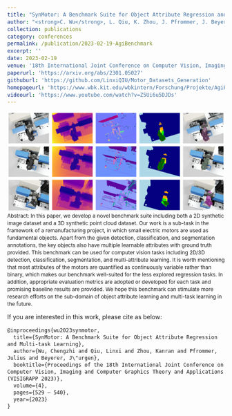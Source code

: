 ```yaml
---
title: "SynMotor: A Benchmark Suite for Object Attribute Regression and Multi-task Learning"
author: "<strong>C. Wu</strong>, L. Qiu, K. Zhou, J. Pfrommer, J. Beyerer"
collection: publications
category: conferences
permalink: /publication/2023-02-19-AgiBenchmark
excerpt: ''
date: 2023-02-19
venue: '18th International Joint Conference on Computer Vision, Imaging and Computer Graphics Theory and Applications (VISIGRAPP 2023)'
paperurl: 'https://arxiv.org/abs/2301.05027'
githuburl: 'https://github.com/LinxiQIU/Motor_Datasets_Generation'
homepageurl: 'https://www.wbk.kit.edu/wbkintern/Forschung/Projekte/AgiProbot/?site=datenset'
videourl: 'https://www.youtube.com/watch?v=Z5Ui6u5DJDs'
---
```


<img src="../images/teasers/teaser_AgiBenchmark.png" alt="teaser_APES" style="display: block; margin: auto;">

<span style="font-size: 0.85em;">
Abstract: In this paper, we develop a novel benchmark suite including both a 2D synthetic image dataset and a 3D synthetic point cloud dataset. Our work is a sub-task in the framework of a remanufacturing project, in which small electric motors are used as fundamental objects. Apart from the given detection, classification, and segmentation annotations, the key objects also have multiple learnable attributes with ground truth provided. This benchmark can be used for computer vision tasks including 2D/3D detection, classification, segmentation, and multi-attribute learning. It is worth mentioning that most attributes of the motors are quantified as continuously variable rather than binary, which makes our benchmark well-suited for the less explored regression tasks. In addition, appropriate evaluation metrics are adopted or developed for each task and promising baseline results are provided. We hope this benchmark can stimulate more research efforts on the sub-domain of object attribute learning and multi-task learning in the future.
</span>

If you are interested in this work, please cite as below:

```text
@inproceedings{wu2023synmotor,
  title={SynMotor: A Benchmark Suite for Object Attribute Regression and Multi-task Learning},
  author={Wu, Chengzhi and Qiu, Linxi and Zhou, Kanran and Pfrommer, Julius and Beyerer, J\"urgen},
  booktitle={Proceedings of the 18th International Joint Conference on Computer Vision, Imaging and Computer Graphics Theory and Applications (VISIGRAPP 2023)},
  volume={4},
  pages={529 – 540},
  year={2023}
}
```
